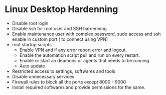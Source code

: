# Linux Desktop Hardenning

- Disable root login
- Disable ssh for root user and SSH hardenning
- Enable maintenance user with complex password, sudo access and ssh enable in custom port ( to connect using VPN)
- root startup scripts
  - Enable VPN and if any error report error and logout.
  - Enable the automation script pull and run on every restart.
  - Enable or start an deamons or agents that needs to be running
  - Auto update
- Restricted access to settings, softwares and tools
- Disable unnecessary services
- Firewall rules to block all the ports except 8000 - 9000
- Install required softwares and provide permissions for the same.
